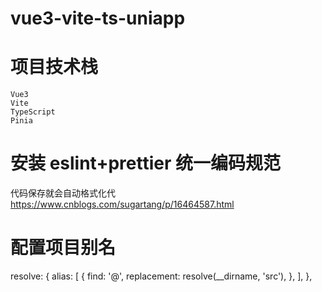 # vue3-vite-ts-uniapp

# 项目技术栈

    Vue3
    Vite
    TypeScript
    Pinia

# 安装 eslint+prettier 统一编码规范

代码保存就会自动格式化代 https://www.cnblogs.com/sugartang/p/16464587.html

# 配置项目别名

resolve: {
alias: [
{
find: '@',
replacement: resolve(__dirname, 'src'),
},
],
},

